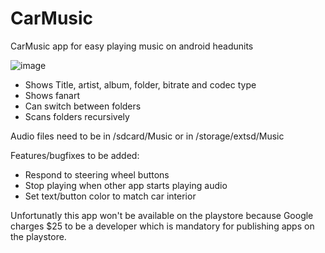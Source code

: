 # CarMusic
CarMusic app for easy playing music on android headunits

![image](https://user-images.githubusercontent.com/2833940/215039582-3c28b4b5-43f8-42d8-81ea-b84a6c3670a1.png)

  - Shows Title, artist, album, folder, bitrate and codec type
  - Shows fanart
  - Can switch between folders
  - Scans folders recursively
 
Audio files need to be in /sdcard/Music or in /storage/extsd/Music

Features/bugfixes to be added:
  - Respond to steering wheel buttons
  - Stop playing when other app starts playing audio
  - Set text/button color to match car interior
  
Unfortunatly this app won't be available on the playstore because Google charges $25 to be a developer which is mandatory for publishing apps on the playstore.
